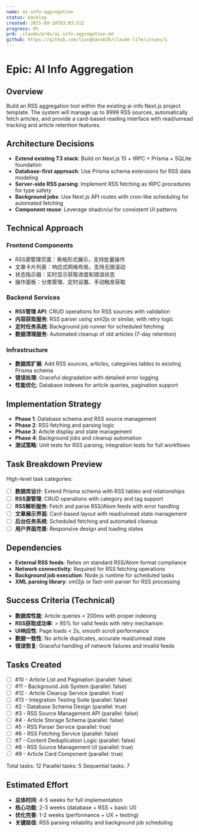 ```yaml
---
name: ai-info-aggregation
status: backlog
created: 2025-09-10T03:03:51Z
progress: 0%
prd: .claude/prds/ai-info-aggregation.md
github: https://github.com/tsanghans626/claude-life/issues/1
---
```


# Epic: AI Info Aggregation

## Overview

Build an RSS aggregation tool within the existing ai-info Next.js project template. The system will manage up to 9999 RSS sources, automatically fetch articles, and provide a card-based reading interface with read/unread tracking and article retention features.

## Architecture Decisions

- **Extend existing T3 stack**: Build on Next.js 15 + tRPC + Prisma + SQLite foundation
- **Database-first approach**: Use Prisma schema extensions for RSS data modeling
- **Server-side RSS parsing**: Implement RSS fetching as tRPC procedures for type safety
- **Background jobs**: Use Next.js API routes with cron-like scheduling for automated fetching
- **Component reuse**: Leverage shadcn/ui for consistent UI patterns

## Technical Approach

### Frontend Components

- RSS源管理页面：表格形式展示，支持批量操作
- 文章卡片列表：响应式网格布局，支持无限滚动
- 状态指示器：实时显示获取进度和错误状态
- 操作面板：分类管理、定时设置、手动触发获取

### Backend Services

- **RSS管理 API**: CRUD operations for RSS sources with validation
- **内容获取服务**: RSS parser using xml2js or similar, with retry logic
- **定时任务系统**: Background job runner for scheduled fetching
- **数据清理服务**: Automated cleanup of old articles (7-day retention)

### Infrastructure

- **数据库扩展**: Add RSS sources, articles, categories tables to existing Prisma schema
- **错误处理**: Graceful degradation with detailed error logging
- **性能优化**: Database indexes for article queries, pagination support

## Implementation Strategy

- **Phase 1**: Database schema and RSS source management
- **Phase 2**: RSS fetching and parsing logic
- **Phase 3**: Article display and state management
- **Phase 4**: Background jobs and cleanup automation
- **测试策略**: Unit tests for RSS parsing, integration tests for full workflows

## Task Breakdown Preview

High-level task categories:

- [ ] **数据库设计**: Extend Prisma schema with RSS tables and relationships
- [ ] **RSS源管理**: CRUD operations with category and tag support
- [ ] **RSS解析服务**: Fetch and parse RSS/Atom feeds with error handling
- [ ] **文章展示界面**: Card-based layout with read/unread state management
- [ ] **后台任务系统**: Scheduled fetching and automated cleanup
- [ ] **用户界面完善**: Responsive design and loading states

## Dependencies

- **External RSS feeds**: Relies on standard RSS/Atom format compliance
- **Network connectivity**: Required for RSS fetching operations
- **Background job execution**: Node.js runtime for scheduled tasks
- **XML parsing library**: xml2js or fast-xml-parser for RSS processing

## Success Criteria (Technical)

- **数据库性能**: Article queries < 200ms with proper indexing
- **RSS获取成功率**: > 95% for valid feeds with retry mechanism
- **UI响应性**: Page loads < 2s, smooth scroll performance
- **数据一致性**: No article duplicates, accurate read/unread state
- **错误恢复**: Graceful handling of network failures and invalid feeds

## Tasks Created
- [ ] #10 - Article List and Pagination (parallel: false)
- [ ] #11 - Background Job System (parallel: false)
- [ ] #12 - Article Cleanup Service (parallel: true)
- [ ] #13 - Integration Testing Suite (parallel: false)
- [ ] #2 - Database Schema Design (parallel: true)
- [ ] #3 - RSS Source Management API (parallel: false)
- [ ] #4 - Article Storage Schema (parallel: false)
- [ ] #5 - RSS Parser Service (parallel: true)
- [ ] #6 - RSS Fetching Service (parallel: false)
- [ ] #7 - Content Deduplication Logic (parallel: false)
- [ ] #8 - RSS Source Management UI (parallel: true)
- [ ] #9 - Article Card Component (parallel: true)

Total tasks:       12
Parallel tasks:        5
Sequential tasks: 7
## Estimated Effort

- **总体时间**: 4-5 weeks for full implementation
- **核心功能**: 2-3 weeks (database + RSS + basic UI)
- **优化完善**: 1-2 weeks (performance + UX + testing)
- **关键路径**: RSS parsing reliability and background job scheduling
